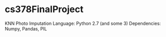 # cs378FinalProject
KNN Photo Imputation
Language: Python 2.7 (and some 3)
Dependencies: Numpy, Pandas, PIL
